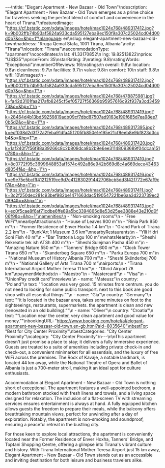 ---\ntitle: "Elegant Apartment - New Bazaar - Old Town"\ndescription: "Elegant Apartment - New Bazaar - Old Town emerges as a prime choice for travelers seeking the perfect blend of comfort and convenience in the heart of Tirana."\nfeaturedImage: "https://cf.bstatic.com/xdata/images/hotel/max1024x768/489317412.jpg?k=9b002ffb74b93af5824a933cda595127eba9ec150f9a307c25024cd04d00d0b7&o=&hp=1"\nlanguage: en\nslug: elegant-apartment-new-bazaar-old-town\naddress: "Rruga Qemal Stafa, 1001 Tirana, Albania"\ncity: "Tirana"\nlocation: "Tirana"\naccommodationType: "apartment"\ncoordinates:\n  lat: 41.33170852\n  lng: 19.82513822\nprice: "US$35"\npriceFrom: 35\nstarRating: 3\nrating: 9.8\nratingWords: "Exceptional"\nnumberOfReviews: 16\nratings:\n  overall: 9.8\n  location: 9.8\n  cleanliness: 9.7\n  facilities: 9.7\n  value: 9.8\n  comfort: 10\n  staff: 9.8\n  wifi: 10\nimages:\n  - "https://cf.bstatic.com/xdata/images/hotel/max1024x768/489317412.jpg?k=9b002ffb74b93af5824a933cda595127eba9ec150f9a307c25024cd04d00d0b7&o=&hp=1"\n  - "https://cf.bstatic.com/xdata/images/hotel/max1024x768/478875981.jpg?k=fa42d3101faa217afb8245cf5ef05727f56369b95957616c92f937a3cd345973&o=&hp=1"\n  - "https://cf.bstatic.com/xdata/images/hotel/max1024x768/489317419.jpg?k=28464d4b13bd59259819adb09cf7dbd87507ad9163e190f685d7ea98ee70b5d2&o=&hp=1"\n  - "https://cf.bstatic.com/xdata/images/hotel/max1024x768/489317395.jpg?k=ecf038d2d3f72a2feba91dfa451205fb850e1e195e21cf8eeb8e9bf823d3ccb4&o=&hp=1"\n  - "https://cf.bstatic.com/xdata/images/hotel/max1024x768/489317420.jpg?k=1af240f7f56f88a39266c8c2b809dca8b2b9e6ee31148093689f04dcaa151d78&o=&hp=1"\n  - "https://cf.bstatic.com/xdata/images/hotel/max1024x768/489317410.jpg?k=8c0772f95c3699648853af1574c492a86e942b669d8c4a669dece43463d8054f&o=&hp=1"\n  - "https://cf.bstatic.com/xdata/images/hotel/max1024x768/489317416.jpg?k=e9e75e5bcfff41212519ce9d7c412830291442706bcb5dd3f42f772e67af9cf7&o=&hp=1"\n  - "https://cf.bstatic.com/xdata/images/hotel/max1024x768/489317411.jpg?k=3c2f250dec281c93bef982be1471663dac5190547221be6aa3d223739ec2d894&o=&hp=1"\n  - "https://cf.bstatic.com/xdata/images/hotel/max1024x768/489317413.jpg?k=ec0f5cae8f6af71cdbe6ffe89a5bc3394865d8e53d25ee3888e43e210d0f06f9&o=&hp=1"\namenities:\n  - "Non-smoking rooms"\n  - "Free WiFi"\nnearbyAttractions:\n  - "House of Leaves 900 m"\n  - "Rinia Park 950 m"\n  - "Former Residence of Enver Hoxha 1.4 km"\n  - "Grand Park of Tirana 2.2 km"\n  - "Bunk'Art 1 Museum 3.6 km"\nnearbyRestaurants:\n  - "Ylli Hidri Soni Fish 40 m"\n  - "Bar Trattoria Logu 100 m"\nwhatsNearby:\n  - "Sheshi Rekreativ tek ish ATSh 400 m"\n  - "Sheshi Sulejman Pasha 450 m"\n  - "Amazing Nature 550 m"\n  - "Tanners' Bridge 600 m"\n  - "Clock Tower Tirana 650 m"\n  - "Skanderbeg Square 650 m"\n  - "Parku Europa 700 m"\n  - "National Museum of History Albania 700 m"\n  - "Sheshi Skënderbej 700 m"\n  - "National Gallery of Arts Tirana 700 m"\nairports:\n  - "Tirana International Airport Mother Teresa 11 km"\n  - "Ohrid Airport 78 km"\npaymentMethods:\n  - "Maestro"\n  - "Mastercard"\n  - "Visa"\n  - "UnionPay credit card"\nreviews:\n  - name: "Mateusz"\n    country: "Poland"\n    text: "“location was very good. 15 minutes from centrum. you do not need to looking for some public transport.
next to this book are good shop with all essential things.”"\n  - name: "Gia"\n    country: "Germany"\n    text: "“it is located in the bazaar area, takes some minutes on foot to the sightseeings, restaurants, supermarkets. the apartment is clean and new (renovated in an old building).”"\n  - name: "Oliver"\n    country: "Croatia"\n    text: "“Location near the center, very clean apartment and good value for money.”"\nbookingURL: "https://www.booking.com/hotel/al/elegant-apartment-new-bazaar-old-town.en-gb.html?aid=8035640"\nbestFor: "Best for City Center Proximity"\nbestCategories: "City Center Proximity"\ncategory: "City Center Proximity"\n---\n\nThis apartment doesn't just promise a place to stay; it delivers a fully immersive experience. Guests are treated to a suite of amenities including private check-in and check-out, a convenient minimarket for all essentials, and the luxury of free WiFi across the premises. The Rock of Kavaje, a notable landmark, is located 44 km away, while the National Theatre of Opera and Ballet of Albania is just a 700-meter stroll, making it an ideal spot for culture enthusiasts.

Accommodation at Elegant Apartment - New Bazaar - Old Town is nothing short of exceptional. The apartment features a well-appointed bedroom, a modern bathroom stocked with fresh linens and towels, and a living space designed for relaxation. The inclusion of a flat-screen TV with streaming services ensures entertainment is always at hand. A fully equipped kitchen allows guests the freedom to prepare their meals, while the balcony offers breathtaking mountain views, perfect for unwinding after a day of exploration. Notably, the apartment is non-smoking and soundproof, ensuring a peaceful retreat in the bustling city.

For those keen to explore local attractions, the apartment is conveniently located near the Former Residence of Enver Hoxha, Tanners' Bridge, and Toptani Shopping Centre, offering a glimpse into Tirana's vibrant culture and history. With Tirana International Mother Teresa Airport just 15 km away, Elegant Apartment - New Bazaar - Old Town stands out as an accessible and inviting destination for both leisure and business travelers alike.